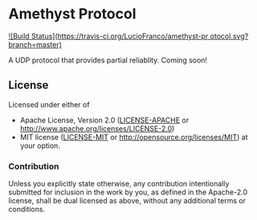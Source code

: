 # Amethyst Protocol
[![Build Status](https://travis-ci.org/LucioFranco/amethyst-pr
otocol.svg?branch=master)](https://travis-ci.org/LucioFranco/amethyst-protocol)

A UDP protocol that provides partial reliablity. Coming soon!

## License

Licensed under either of
 * Apache License, Version 2.0 ([LICENSE-APACHE](LICENSE-APACHE) or http://www.apache.org/licenses/LICENSE-2.0)
 * MIT license ([LICENSE-MIT](LICENSE-MIT) or http://opensource.org/licenses/MIT)
at your option.

### Contribution

Unless you explicitly state otherwise, any contribution intentionally submitted
for inclusion in the work by you, as defined in the Apache-2.0 license, shall be dual licensed as above, without any
additional terms or conditions.
